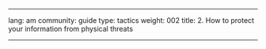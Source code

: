 

---

lang: am
community: guide
type: tactics
weight: 002
title: 2. How to protect your information from physical threats

---

<stub>

